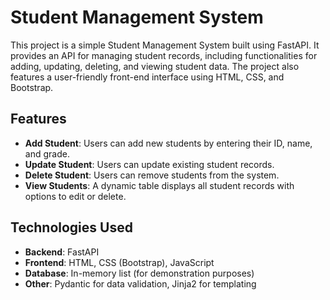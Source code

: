 # Student Management System

This project is a simple Student Management System built using FastAPI. It provides an API for managing student records, including functionalities for adding, updating, deleting, and viewing student data. The project also features a user-friendly front-end interface using HTML, CSS, and Bootstrap.

## Features

- **Add Student**: Users can add new students by entering their ID, name, and grade.
- **Update Student**: Users can update existing student records.
- **Delete Student**: Users can remove students from the system.
- **View Students**: A dynamic table displays all student records with options to edit or delete.

## Technologies Used

- **Backend**: FastAPI
- **Frontend**: HTML, CSS (Bootstrap), JavaScript
- **Database**: In-memory list (for demonstration purposes)
- **Other**: Pydantic for data validation, Jinja2 for templating


